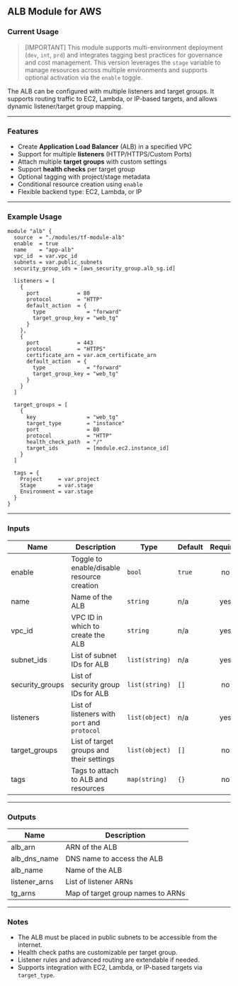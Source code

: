 ## ALB Module for AWS

### Current Usage

> [IMPORTANT] This module supports multi-environment deployment (`dev`, `int`, `prd`) and integrates tagging best practices for governance and cost management.
This version leverages the `stage` variable to manage resources across multiple environments and supports optional activation via the `enable` toggle.

The ALB can be configured with multiple listeners and target groups. It supports routing traffic to EC2, Lambda, or IP-based targets, and allows dynamic listener/target group mapping.

---

### Features

- Create **Application Load Balancer** (ALB) in a specified VPC
- Support for multiple **listeners** (HTTP/HTTPS/Custom Ports)
- Attach multiple **target groups** with custom settings
- Support **health checks** per target group
- Optional tagging with project/stage metadata
- Conditional resource creation using `enable`
- Flexible backend type: EC2, Lambda, or IP

---

### Example Usage

```hcl
module "alb" {
  source  = "./modules/tf-module-alb"
  enable  = true
  name    = "app-alb"
  vpc_id  = var.vpc_id
  subnets = var.public_subnets
  security_group_ids = [aws_security_group.alb_sg.id]

  listeners = [
    {
      port            = 80
      protocol        = "HTTP"
      default_action  = {
        type             = "forward"
        target_group_key = "web_tg"
      }
    },
    {
      port            = 443
      protocol        = "HTTPS"
      certificate_arn = var.acm_certificate_arn
      default_action  = {
        type             = "forward"
        target_group_key = "web_tg"
      }
    }
  ]

  target_groups = [
    {
      key                = "web_tg"
      target_type        = "instance"
      port               = 80
      protocol           = "HTTP"
      health_check_path  = "/"
      target_ids         = [module.ec2.instance_id]
    }
  ]

  tags = {
    Project     = var.project
    Stage       = var.stage
    Environment = var.stage
  }
}
```

---

### Inputs

| Name              | Description                                                       | Type             | Default  | Required |
|-------------------|-------------------------------------------------------------------|------------------|----------|:--------:|
| enable            | Toggle to enable/disable resource creation                        | `bool`           | `true`   | no       |
| name              | Name of the ALB                                                  | `string`         | n/a      | yes      |
| vpc_id            | VPC ID in which to create the ALB                                | `string`         | n/a      | yes      |
| subnet_ids        | List of subnet IDs for ALB                                       | `list(string)`   | n/a      | yes      |
| security_groups   | List of security group IDs for ALB                               | `list(string)`   | `[]`     | no       |
| listeners         | List of listeners with `port` and `protocol`                     | `list(object)`   | n/a      | yes      |
| target_groups     | List of target groups and their settings                         | `list(object)`   | `[]`     | no       |
| tags              | Tags to attach to ALB and resources                              | `map(string)`    | `{}`     | no       |

---

### Outputs

| Name          | Description                          |
|---------------|--------------------------------------|
| alb_arn       | ARN of the ALB                       |
| alb_dns_name  | DNS name to access the ALB           |
| alb_name      | Name of the ALB                      |
| listener_arns | List of listener ARNs                |
| tg_arns       | Map of target group names to ARNs    |

---

### Notes
- The ALB must be placed in public subnets to be accessible from the internet.
- Health check paths are customizable per target group.
- Listener rules and advanced routing are extendable if needed.
- Supports integration with EC2, Lambda, or IP-based targets via `target_type`.
